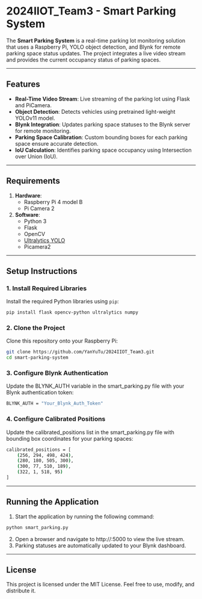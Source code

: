 # 2024IIOT_Team3 - Smart Parking System

The **Smart Parking System** is a real-time parking lot monitoring solution that uses a Raspberry Pi, YOLO object detection, and Blynk for remote parking space status updates. The project integrates a live video stream and provides the current occupancy status of parking spaces.

---

## Features

- **Real-Time Video Stream**: Live streaming of the parking lot using Flask and PiCamera.
- **Object Detection**: Detects vehicles using pretrained light-weight YOLOv11 model.
- **Blynk Integration**: Updates parking space statuses to the Blynk server for remote monitoring.
- **Parking Space Calibration**: Custom bounding boxes for each parking space ensure accurate detection.
- **IoU Calculation**: Identifies parking space occupancy using Intersection over Union (IoU).

---

## Requirements

1. **Hardware**:
   - Raspberry Pi 4 model B
   - Pi Camera 2
2. **Software**:
   - Python 3
   - Flask
   - OpenCV
   - [Ultralytics YOLO](https://github.com/ultralytics/ultralytics)
   - Picamera2

---

## Setup Instructions

### 1. Install Required Libraries

Install the required Python libraries using `pip`:

```bash
pip install flask opencv-python ultralytics numpy
```

### 2. Clone the Project

Clone this repository onto your Raspberry Pi:

```bash
git clone https://github.com/YanYuTu/2024IIOT_Team3.git
cd smart-parking-system
```
### 3. Configure Blynk Authentication

Update the BLYNK_AUTH variable in the smart_parking.py file with your Blynk authentication token:

```bash
BLYNK_AUTH = "Your_Blynk_Auth_Token"
```

### 4. Configure Calibrated Positions

Update the calibrated_positions list in the smart_parking.py file with bounding box coordinates for your parking spaces:

```bash
calibrated_positions = [
    (256, 294, 498, 424),
    (280, 180, 505, 300),
    (300, 77, 510, 189),
    (322, 1, 518, 95)
]
```
---

## Running the Application

1. Start the application by running the following command:
```bash
python smart_parking.py
```
2. Open a browser and navigate to http://<your-raspberry-pi-ip>:5000 to view the live stream.
3. Parking statuses are automatically updated to your Blynk dashboard.

---

## License

This project is licensed under the MIT License. Feel free to use, modify, and distribute it.
